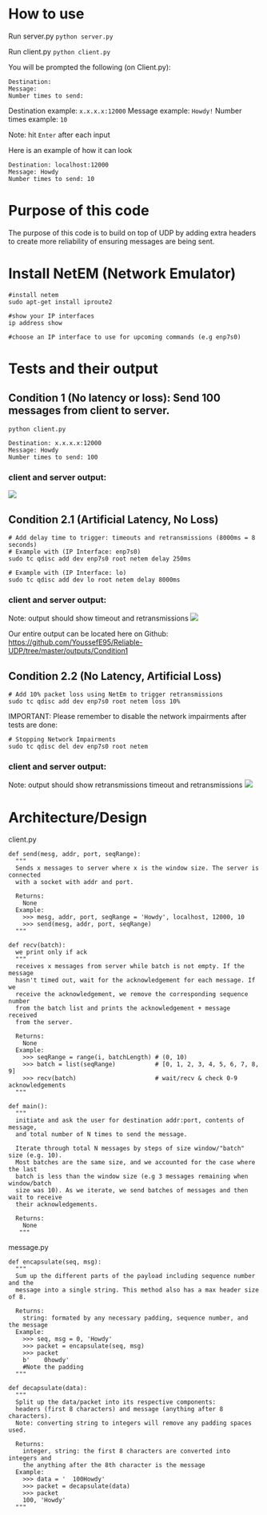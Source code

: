 
# How to use
Run server.py
```python server.py```

Run client.py 
```python client.py```

You will be prompted the following (on Client.py):
```
Destination: 
Message:
Number times to send: 
```
Destination example: `x.x.x.x:12000`
Message example: `Howdy!`
Number times example: `10`

Note: hit `Enter` after each input

Here is an example of how it can look

```
Destination: localhost:12000
Message: Howdy
Number times to send: 10
```

# Purpose of this code
The purpose of this code is to build on top of UDP by adding extra headers to create more reliability of ensuring messages are being sent.

# Install NetEM (Network Emulator)
```
#install netem
sudo apt-get install iproute2

#show your IP interfaces 
ip address show

#choose an IP interface to use for upcoming commands (e.g enp7s0)
```

# Tests and their output
## Condition 1 (No latency or loss): Send 100 messages from client to server. 
```python client.py```
```
Destination: x.x.x.x:12000
Message: Howdy
Number times to send: 100
```
### client and server output:
![](./outputs/Condition1/condition1.png?raw=true)

## Condition 2.1 (Artificial Latency, No Loss) 
```
# Add delay time to trigger: timeouts and retransmissions (8000ms = 8 seconds)
# Example with (IP Interface: enp7s0)
sudo tc qdisc add dev enp7s0 root netem delay 250ms

# Example with (IP Interface: lo)
sudo tc qdisc add dev lo root netem delay 8000ms
```
### client and server output:
Note: output should show timeout and retransmissions
![](./outputs/Condition2.1/condition2-1.png?raw=true)

Our entire output can be located here on Github:
https://github.com/YoussefE95/Reliable-UDP/tree/master/outputs/Condition1

## Condition 2.2 (No Latency, Artificial Loss) 
```
# Add 10% packet loss using NetEm to trigger retransmissions
sudo tc qdisc add dev enp7s0 root netem loss 10%
```

IMPORTANT: Please remember to disable the network impairments after tests are done:
```
# Stopping Network Impairments
sudo tc qdisc del dev enp7s0 root netem
```
### client and server output:
Note: output should show retransmissions timeout and retransmissions
![](./outputs/Condition2.2/condition2-2.png?raw=true)

# Architecture/Design
client.py
```
def send(mesg, addr, port, seqRange):
  """
  Sends x messages to server where x is the window size. The server is connected 
  with a socket with addr and port.
  
  Returns:
    None
  Example:
    >>> mesg, addr, port, seqRange = 'Howdy', localhost, 12000, 10
    >>> send(mesg, addr, port, seqRange)
  """

def recv(batch):
  we print only if ack
  """
  receives x messages from server while batch is not empty. If the message 
  hasn't timed out, wait for the acknowledgement for each message. If we 
  receive the acknowledgement, we remove the corresponding sequence number 
  from the batch list and prints the acknowledgement + message received 
  from the server.
  
  Returns:
    None
  Example:
    >>> seqRange = range(i, batchLength) # (0, 10)
    >>> batch = list(seqRange)           # [0, 1, 2, 3, 4, 5, 6, 7, 8, 9]
    >>> recv(batch)                      # wait/recv & check 0-9 acknowledgements
  """

def main():
  """
  initiate and ask the user for destination addr:port, contents of message, 
  and total number of N times to send the message. 
  
  Iterate through total N messages by steps of size window/"batch" size (e.g. 10). 
  Most batches are the same size, and we accounted for the case where the last 
  batch is less than the window size (e.g 3 messages remaining when window/batch 
  size was 10). As we iterate, we send batches of messages and then wait to receive 
  their acknowledgements.

  Returns:
    None
   """
```

message.py
```
def encapsulate(seq, msg):
  """
  Sum up the different parts of the payload including sequence number and the
  message into a single string. This method also has a max header size of 8. 
  
  Returns:
    string: formated by any necessary padding, sequence number, and the message
  Example:
    >>> seq, msg = 0, 'Howdy'
    >>> packet = encapsulate(seq, msg)
    >>> packet
    b'    0howdy' 
    #Note the padding
  """

def decapsulate(data):
  """
  Split up the data/packet into its respective components: 
  headers (first 8 characters) and message (anything after 8 characters). 
  Note: converting string to integers will remove any padding spaces used.
  
  Returns:
    integer, string: the first 8 characters are converted into integers and 
    the anything after the 8th character is the message
  Example:
    >>> data = '  100Howdy'
    >>> packet = decapsulate(data)
    >>> packet
    100, 'Howdy' 
  """
```